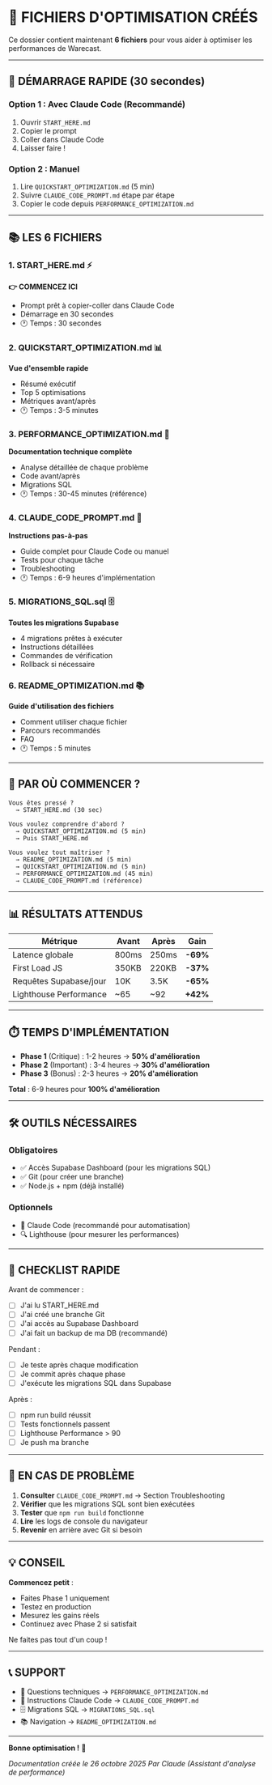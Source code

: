 # 📁 FICHIERS D'OPTIMISATION CRÉÉS

Ce dossier contient maintenant **6 fichiers** pour vous aider à optimiser les performances de Warecast.

---

## 🚀 DÉMARRAGE RAPIDE (30 secondes)

### Option 1 : Avec Claude Code (Recommandé)
1. Ouvrir `START_HERE.md`
2. Copier le prompt
3. Coller dans Claude Code
4. Laisser faire !

### Option 2 : Manuel
1. Lire `QUICKSTART_OPTIMIZATION.md` (5 min)
2. Suivre `CLAUDE_CODE_PROMPT.md` étape par étape
3. Copier le code depuis `PERFORMANCE_OPTIMIZATION.md`

---

## 📚 LES 6 FICHIERS

### 1. START_HERE.md ⚡
**👉 COMMENCEZ ICI**
- Prompt prêt à copier-coller dans Claude Code
- Démarrage en 30 secondes
- 🕐 Temps : 30 secondes

### 2. QUICKSTART_OPTIMIZATION.md 📊
**Vue d'ensemble rapide**
- Résumé exécutif
- Top 5 optimisations
- Métriques avant/après
- 🕐 Temps : 3-5 minutes

### 3. PERFORMANCE_OPTIMIZATION.md 📖
**Documentation technique complète**
- Analyse détaillée de chaque problème
- Code avant/après
- Migrations SQL
- 🕐 Temps : 30-45 minutes (référence)

### 4. CLAUDE_CODE_PROMPT.md 🤖
**Instructions pas-à-pas**
- Guide complet pour Claude Code ou manuel
- Tests pour chaque tâche
- Troubleshooting
- 🕐 Temps : 6-9 heures d'implémentation

### 5. MIGRATIONS_SQL.sql 🗄️
**Toutes les migrations Supabase**
- 4 migrations prêtes à exécuter
- Instructions détaillées
- Commandes de vérification
- Rollback si nécessaire

### 6. README_OPTIMIZATION.md 📚
**Guide d'utilisation des fichiers**
- Comment utiliser chaque fichier
- Parcours recommandés
- FAQ
- 🕐 Temps : 5 minutes

---

## 🎯 PAR OÙ COMMENCER ?

```
Vous êtes pressé ?
  → START_HERE.md (30 sec)

Vous voulez comprendre d'abord ?
  → QUICKSTART_OPTIMIZATION.md (5 min)
  → Puis START_HERE.md

Vous voulez tout maîtriser ?
  → README_OPTIMIZATION.md (5 min)
  → QUICKSTART_OPTIMIZATION.md (5 min)
  → PERFORMANCE_OPTIMIZATION.md (45 min)
  → CLAUDE_CODE_PROMPT.md (référence)
```

---

## 📊 RÉSULTATS ATTENDUS

| Métrique | Avant | Après | Gain |
|----------|-------|-------|------|
| Latence globale | 800ms | 250ms | **-69%** |
| First Load JS | 350KB | 220KB | **-37%** |
| Requêtes Supabase/jour | 10K | 3.5K | **-65%** |
| Lighthouse Performance | ~65 | ~92 | **+42%** |

---

## ⏱️ TEMPS D'IMPLÉMENTATION

- **Phase 1** (Critique) : 1-2 heures → **50% d'amélioration**
- **Phase 2** (Important) : 3-4 heures → **30% d'amélioration**
- **Phase 3** (Bonus) : 2-3 heures → **20% d'amélioration**

**Total** : 6-9 heures pour **100% d'amélioration**

---

## 🛠️ OUTILS NÉCESSAIRES

### Obligatoires
- ✅ Accès Supabase Dashboard (pour les migrations SQL)
- ✅ Git (pour créer une branche)
- ✅ Node.js + npm (déjà installé)

### Optionnels
- 🤖 Claude Code (recommandé pour automatisation)
- 🔍 Lighthouse (pour mesurer les performances)

---

## 📝 CHECKLIST RAPIDE

Avant de commencer :
- [ ] J'ai lu START_HERE.md
- [ ] J'ai créé une branche Git
- [ ] J'ai accès au Supabase Dashboard
- [ ] J'ai fait un backup de ma DB (recommandé)

Pendant :
- [ ] Je teste après chaque modification
- [ ] Je commit après chaque phase
- [ ] J'exécute les migrations SQL dans Supabase

Après :
- [ ] npm run build réussit
- [ ] Tests fonctionnels passent
- [ ] Lighthouse Performance > 90
- [ ] Je push ma branche

---

## 🐛 EN CAS DE PROBLÈME

1. **Consulter** `CLAUDE_CODE_PROMPT.md` → Section Troubleshooting
2. **Vérifier** que les migrations SQL sont bien exécutées
3. **Tester** que `npm run build` fonctionne
4. **Lire** les logs de console du navigateur
5. **Revenir** en arrière avec Git si besoin

---

## 💡 CONSEIL

**Commencez petit** : 
- Faites Phase 1 uniquement
- Testez en production
- Mesurez les gains réels
- Continuez avec Phase 2 si satisfait

Ne faites pas tout d'un coup !

---

## 📞 SUPPORT

- 📖 Questions techniques → `PERFORMANCE_OPTIMIZATION.md`
- 🤖 Instructions Claude Code → `CLAUDE_CODE_PROMPT.md`
- 🗄️ Migrations SQL → `MIGRATIONS_SQL.sql`
- 📚 Navigation → `README_OPTIMIZATION.md`

---

**Bonne optimisation !** 🚀

*Documentation créée le 26 octobre 2025*
*Par Claude (Assistant d'analyse de performance)*
